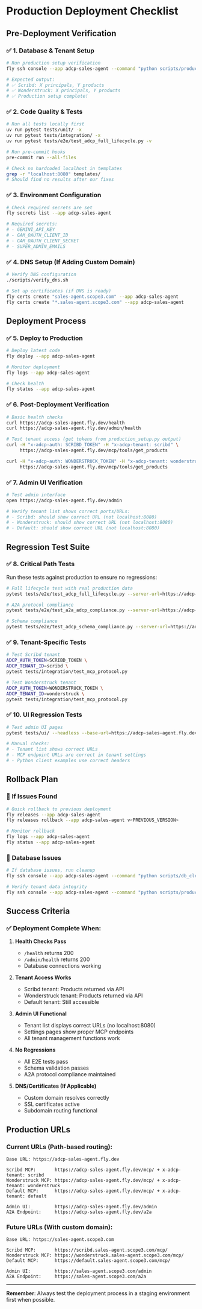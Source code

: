 # Production Deployment Checklist

## Pre-Deployment Verification

### ✅ **1. Database & Tenant Setup**
```bash
# Run production setup verification
fly ssh console --app adcp-sales-agent --command "python scripts/production_setup.py"

# Expected output:
# ✅ Scribd: X principals, Y products
# ✅ Wonderstruck: X principals, Y products
# ✅ Production setup complete!
```

### ✅ **2. Code Quality & Tests**
```bash
# Run all tests locally first
uv run pytest tests/unit/ -x
uv run pytest tests/integration/ -x
uv run pytest tests/e2e/test_adcp_full_lifecycle.py -v

# Run pre-commit hooks
pre-commit run --all-files

# Check no hardcoded localhost in templates
grep -r "localhost:8080" templates/
# Should find no results after our fixes
```

### ✅ **3. Environment Configuration**
```bash
# Check required secrets are set
fly secrets list --app adcp-sales-agent

# Required secrets:
# - GEMINI_API_KEY
# - GAM_OAUTH_CLIENT_ID
# - GAM_OAUTH_CLIENT_SECRET
# - SUPER_ADMIN_EMAILS
```

### ✅ **4. DNS Setup (If Adding Custom Domain)**
```bash
# Verify DNS configuration
./scripts/verify_dns.sh

# Set up certificates (if DNS is ready)
fly certs create "sales-agent.scope3.com" --app adcp-sales-agent
fly certs create "*.sales-agent.scope3.com" --app adcp-sales-agent
```

## Deployment Process

### ✅ **5. Deploy to Production**
```bash
# Deploy latest code
fly deploy --app adcp-sales-agent

# Monitor deployment
fly logs --app adcp-sales-agent

# Check health
fly status --app adcp-sales-agent
```

### ✅ **6. Post-Deployment Verification**
```bash
# Basic health checks
curl https://adcp-sales-agent.fly.dev/health
curl https://adcp-sales-agent.fly.dev/admin/health

# Test tenant access (get tokens from production_setup.py output)
curl -H "x-adcp-auth: SCRIBD_TOKEN" -H "x-adcp-tenant: scribd" \
     https://adcp-sales-agent.fly.dev/mcp/tools/get_products

curl -H "x-adcp-auth: WONDERSTRUCK_TOKEN" -H "x-adcp-tenant: wonderstruck" \
     https://adcp-sales-agent.fly.dev/mcp/tools/get_products
```

### ✅ **7. Admin UI Verification**
```bash
# Test admin interface
open https://adcp-sales-agent.fly.dev/admin

# Verify tenant list shows correct ports/URLs:
# - Scribd: should show correct URL (not localhost:8080)
# - Wonderstruck: should show correct URL (not localhost:8080)
# - Default: should show correct URL (not localhost:8080)
```

## Regression Test Suite

### ✅ **8. Critical Path Tests**
Run these tests against production to ensure no regressions:

```bash
# Full lifecycle test with real production data
pytest tests/e2e/test_adcp_full_lifecycle.py --server-url=https://adcp-sales-agent.fly.dev

# A2A protocol compliance
pytest tests/e2e/test_a2a_adcp_compliance.py --server-url=https://adcp-sales-agent.fly.dev/a2a

# Schema compliance
pytest tests/e2e/test_adcp_schema_compliance.py --server-url=https://adcp-sales-agent.fly.dev
```

### ✅ **9. Tenant-Specific Tests**
```bash
# Test Scribd tenant
ADCP_AUTH_TOKEN=SCRIBD_TOKEN \
ADCP_TENANT_ID=scribd \
pytest tests/integration/test_mcp_protocol.py

# Test Wonderstruck tenant
ADCP_AUTH_TOKEN=WONDERSTRUCK_TOKEN \
ADCP_TENANT_ID=wonderstruck \
pytest tests/integration/test_mcp_protocol.py
```

### ✅ **10. UI Regression Tests**
```bash
# Test admin UI pages
pytest tests/ui/ --headless --base-url=https://adcp-sales-agent.fly.dev

# Manual checks:
# - Tenant list shows correct URLs
# - MCP endpoint URLs are correct in tenant settings
# - Python client examples use correct headers
```

## Rollback Plan

### 🚨 **If Issues Found**
```bash
# Quick rollback to previous deployment
fly releases --app adcp-sales-agent
fly releases rollback --app adcp-sales-agent v<PREVIOUS_VERSION>

# Monitor rollback
fly logs --app adcp-sales-agent
fly status --app adcp-sales-agent
```

### 🚨 **Database Issues**
```bash
# If database issues, run cleanup
fly ssh console --app adcp-sales-agent --command "python scripts/db_cleanup.py"

# Verify tenant data integrity
fly ssh console --app adcp-sales-agent --command "python scripts/production_setup.py"
```

## Success Criteria

### ✅ **Deployment Complete When:**

1. **Health Checks Pass**
   - `/health` returns 200
   - `/admin/health` returns 200
   - Database connections working

2. **Tenant Access Works**
   - Scribd tenant: Products returned via API
   - Wonderstruck tenant: Products returned via API
   - Default tenant: Still accessible

3. **Admin UI Functional**
   - Tenant list displays correct URLs (no localhost:8080)
   - Settings pages show proper MCP endpoints
   - All tenant management functions work

4. **No Regressions**
   - All E2E tests pass
   - Schema validation passes
   - A2A protocol compliance maintained

5. **DNS/Certificates (If Applicable)**
   - Custom domain resolves correctly
   - SSL certificates active
   - Subdomain routing functional

## Production URLs

### Current URLs (Path-based routing):
```
Base URL: https://adcp-sales-agent.fly.dev

Scribd MCP:       https://adcp-sales-agent.fly.dev/mcp/ + x-adcp-tenant: scribd
Wonderstruck MCP: https://adcp-sales-agent.fly.dev/mcp/ + x-adcp-tenant: wonderstruck
Default MCP:      https://adcp-sales-agent.fly.dev/mcp/ + x-adcp-tenant: default

Admin UI:         https://adcp-sales-agent.fly.dev/admin
A2A Endpoint:     https://adcp-sales-agent.fly.dev/a2a
```

### Future URLs (With custom domain):
```
Base URL: https://sales-agent.scope3.com

Scribd MCP:       https://scribd.sales-agent.scope3.com/mcp/
Wonderstruck MCP: https://wonderstruck.sales-agent.scope3.com/mcp/
Default MCP:      https://default.sales-agent.scope3.com/mcp/

Admin UI:         https://sales-agent.scope3.com/admin
A2A Endpoint:     https://sales-agent.scope3.com/a2a
```

---

**Remember**: Always test the deployment process in a staging environment first when possible.
